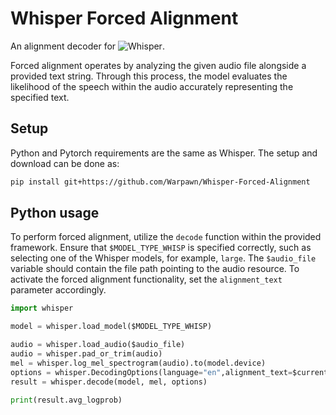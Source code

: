 # Whisper Forced Alignment

An alignment decoder for ![Whisper](https://github.com/openai/whisper). 

Forced alignment operates by analyzing the given audio file alongside a provided text string. Through this process, the model evaluates the likelihood of the speech within the audio accurately representing the specified text.

## Setup

Python and Pytorch requirements are the same as Whisper. The setup and download can be done as:

```bash
pip install git+https://github.com/Warpawn/Whisper-Forced-Alignment
```


## Python usage

To perform forced alignment, utilize the `decode` function within the provided framework. Ensure that `$MODEL_TYPE_WHISP` is specified correctly, such as selecting one of the Whisper models, for example, `large`. The `$audio_file` variable should contain the file path pointing to the audio resource. To activate the forced alignment functionality, set the `alignment_text` parameter accordingly.


```python
import whisper

model = whisper.load_model($MODEL_TYPE_WHISP)

audio = whisper.load_audio($audio_file)
audio = whisper.pad_or_trim(audio)
mel = whisper.log_mel_spectrogram(audio).to(model.device)
options = whisper.DecodingOptions(language="en",alignment_text=$current_line)
result = whisper.decode(model, mel, options)

print(result.avg_logprob)
```
